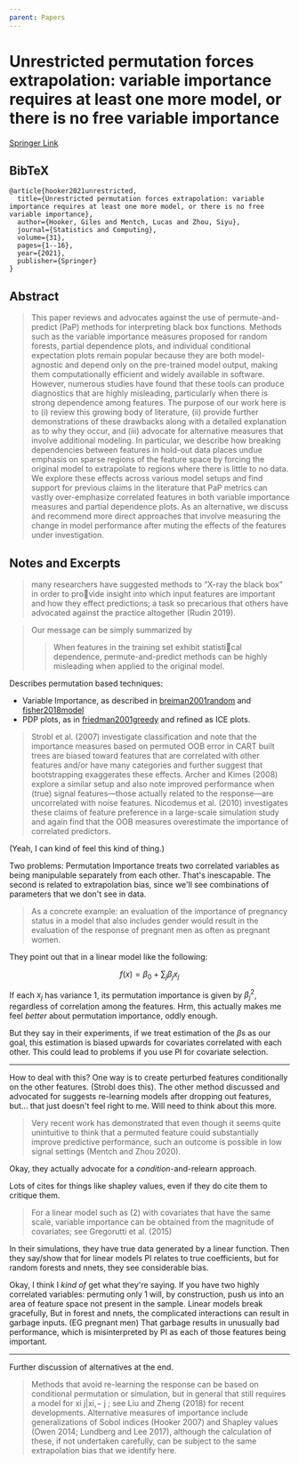 ```yaml
---
parent: Papers
---
```


# Unrestricted permutation forces extrapolation: variable importance requires at least one more model, or there is no free variable importance

[Springer Link](https://link.springer.com/article/10.1007/s11222-021-10057-z)

## BibTeX
```
@article{hooker2021unrestricted,
  title={Unrestricted permutation forces extrapolation: variable importance requires at least one more model, or there is no free variable importance},
  author={Hooker, Giles and Mentch, Lucas and Zhou, Siyu},
  journal={Statistics and Computing},
  volume={31},
  pages={1--16},
  year={2021},
  publisher={Springer}
}
```

## Abstract

> This paper reviews and advocates against the use of permute-and-predict (PaP) methods for interpreting black box functions. Methods such as the variable importance measures proposed for random forests, partial dependence plots, and individual conditional expectation plots remain popular because they are both model-agnostic and depend only on the pre-trained model output, making them computationally efficient and widely available in software. However, numerous studies have found that these tools can produce diagnostics that are highly misleading, particularly when there is strong dependence among features. The purpose of our work here is to (i) review this growing body of literature, (ii) provide further demonstrations of these drawbacks along with a detailed explanation as to why they occur, and (iii) advocate for alternative measures that involve additional modeling. In particular, we describe how breaking dependencies between features in hold-out data places undue emphasis on sparse regions of the feature space by forcing the original model to extrapolate to regions where there is little to no data. We explore these effects across various model setups and find support for previous claims in the literature that PaP metrics can vastly over-emphasize correlated features in both variable importance measures and partial dependence plots. As an alternative, we discuss and recommend more direct approaches that involve measuring the change in model performance after muting the effects of the features under investigation.


## Notes and Excerpts


> many researchers have
suggested methods to “X-ray the black box” in order to provide insight into which input features are important and how
they effect predictions; a task so precarious that others have
advocated against the practice altogether (Rudin 2019).


>  Our message can be
simply summarized by
> > When features in the training set exhibit statistical dependence, permute-and-predict methods can be
highly misleading when applied to the original model.



Describes permutation based techniques:

- Variable Importance, as described in [breiman2001random](breiman2001random) and [fisher2018model](fisher2018model)
- PDP plots, as in [friedman2001greedy](friedman2001greedy) and refined as ICE plots.




> Strobl
et al. (2007) investigate classification and note that the importance measures based on permuted OOB error in CART
built trees are biased toward features that are correlated
with other features and/or have many categories and further
suggest that bootstrapping exaggerates these effects. Archer
and Kimes (2008) explore a similar setup and also note
improved performance when (true) signal features—those
actually related to the response—are uncorrelated with noise
features. Nicodemus et al. (2010) investigates these claims of
feature preference in a large-scale simulation study and again
find that the OOB measures overestimate the importance of
correlated predictors.

(Yeah, I can kind of feel this kind of thing.)

Two problems: 
Permutation Importance treats two correlated variables as being manipulable separately from each other.
That's inescapable. <!--See Strobl et al. (2007)-->
The second is related to extrapolation bias, since we'll see combinations of parameters that we don't see in data.

> As a concrete
example: an evaluation of the importance of pregnancy status
in a model that also includes gender would result in the evaluation of the response of pregnant men as often as pregnant
women.

They point out that in a linear model like the following:

$$
f(x) = \beta_0 + \sum_j \beta_j x_j
$$

If each $x_j$ has variance 1, its permutation importance is given by $\beta_j^2$, regardless of correlation among the features.
Hrm, this actually makes me feel *better* about permutation importance, oddly enough.

But they say in their experiments, if we treat estimation of the $\beta$s as our goal, 
this estimation is biased upwards for covariates correlated with each other.
This could lead to problems if you use PI for covariate selection.


----

How to deal with this?
One way is to create perturbed features conditionally on the other features. (Strobl does this).
The other method discussed and advocated for suggests re-learning models after dropping out features,
but... that just doesn't feel right to me. Will need to think about this more.

> Very recent work has demonstrated that even though it seems
quite unintuitive to think that a permuted feature could substantially improve predictive performance, such an outcome
is possible in low signal settings (Mentch and Zhou 2020).

Okay, they actually advocate for a *condition*-and-relearn approach.

Lots of cites for things like shapley values, even if they do cite them to critique them.

> For a linear model such as (2) with covariates that have
the same scale, variable importance can be obtained from
the magnitude of covariates; see Gregorutti et al. (2015)

In their simulations, they have true data generated by a linear function.
Then they say/show that for linear models PI relates to true coefficients,
but for random forests and nnets, they see considerable bias.

Okay, I think I *kind of* get what they're saying.
If you have two highly correlated variables:
permuting only 1 will, by construction, push us into an area of feature space not present in the sample.
Linear models break gracefully,
But in forest and nnets, the complicated interactions can result in garbage inputs.
(EG pregnant men)
That garbage results in unusually bad performance, 
which is misinterpreted by PI as each of those features being important.

---


Further discussion of alternatives at the end.
<!--Should take another look at the model class reliance thing in [fisher2018model](fisher2018model).-->


> Methods that avoid
re-learning the response can be based on conditional permutation or simulation, but in general that still requires a
model for xi j|xi,− j ; see Liu and Zheng (2018) for recent
developments. Alternative measures of importance include
generalizations of Sobol indices (Hooker 2007) and Shapley values (Owen 2014; Lundberg and Lee 2017),
although the calculation of these, if not undertaken carefully, can be
subject to the same extrapolation bias that we identify here.







